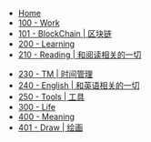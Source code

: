 * [Home](/)
* [100 - Work](/)
* [101 - BlockChain | 区块链]()
* [200 - Learning](/zh-cn/)
* [210 - Reading | 和阅读相关的一切]()
<!-- * [220 - Writing | 和写作相关的一切]() -->
* [230 - TM | 时间管理]()
* [240 - English | 和英语相关的一切]()
* [250 - Tools | 工具]()
* [300 - Life]()
* [400 - Meaning]()
* [401 - Draw | 绘画]()